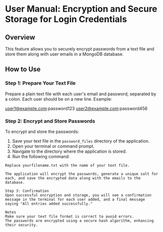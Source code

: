 # User Manual: Encryption and Secure Storage for Login Credentials

## Overview
This feature allows you to securely encrypt passwords from a text file and store them along with user emails in a MongoDB database.

## How to Use

### Step 1: Prepare Your Text File
Prepare a plain text file with each user's email and password, separated by a colon. Each user should be on a new line. Example:

user1@example.com:password123
user2@example.com:password456


### Step 2: Encrypt and Store Passwords
To encrypt and store the passwords:

1. Save your text file in the `password_files` directory of the application.
2. Open your terminal or command prompt.
3. Navigate to the directory where the application is stored.
4. Run the following command:

``` node app.js -a yourfilename.txt
Replace yourfilename.txt with the name of your text file.

The application will encrypt the passwords, generate a unique salt for each, and save the encrypted data along with the emails to the database.

Step 3: Confirmation
Upon successful encryption and storage, you will see a confirmation message in the terminal for each user added, and a final message saying "All entries added successfully."

Notes
Make sure your text file format is correct to avoid errors.
The passwords are encrypted using a secure hash algorithm, enhancing their security.